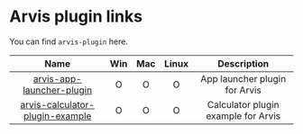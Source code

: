 # Arvis plugin links

You can find `arvis-plugin` here.

|Name|Win|Mac|Linux|Description|
|:--:|:--:|:--:|:--:|:--:|
| [arvis-app-launcher-plugin](https://github.com/jopemachine/arvis-app-launcher-plugin) | O | O | O | App launcher plugin for Arvis |
| [arvis-calculator-plugin-example](https://github.com/jopemachine/arvis-calculator-plugin-example) | O | O | O | Calculator plugin example for Arvis |

